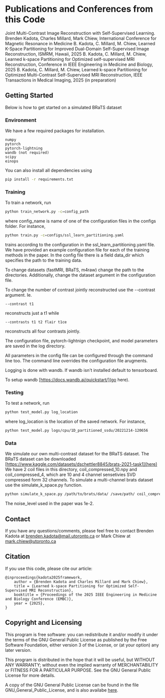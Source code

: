 # Publications and Conferences from this Code
Joint Multi-Contrast Image Reconstruction with Self-Supervised Learning.
Brenden Kadota, Charles Millard, Mark Chiew, International Conference for Magnetic
Resonance in Medicine
B. Kadota, C. Millard, M. Chiew, Learned K-Space Partitioning for Improved Dual-Domain Self-Supervised Image Reconstruction, ISMRM, Hawaii, 2025
B. Kadota, C. Millard, M. Chiew, Learned k-space Partitioning for Optimized self-supervised MRI Reconstruction, Conference in IEEE Engineering in Medicine and Biology, 2025
B. Kadota, C. Millard, M. Chiew, Learned k-space Partitioning for Optimized Multi-Contrast Self-Supervised MRI Reconstruction, IEEE Transactions in Medical Imaging, 2025 (in preparation)

## Getting Started
Below is how to get started on a simulated BRaTS dataset

### Environment
We have a few required packages for installation.
```
numpy
pytorch
pytorch-lightning
wandb (not required)
scipy
einops
```
You can also install all dependencies using
```bash
pip install -r requirements.txt
```

### Training
To train a network, run

```bash
python train_network.py -c=config_path
```

where config_name is name of one of the configuration files in the configs folder. For instance,  
```bash
python train.py -c=configs/ssl_learn_partitioning.yaml
```
trains according to the configuration in the ssl_learn_partitioning.yaml file. 
We have provided an example configuration file for each of the training methods in the paper. In the config file there is a field
data_dir which specifies the path to the training data. 

To change datasets (fastMRI, BRaTS, m4raw) change the path to the directories. Additionally, 
change the dataset argument in the configuration file.

To change the number of contrast jointly reconstructed use the --contrast argument. Ie. 
```
--contrast t1
```
reconstructs just a t1 while 
```
--contrasts t1 t2 flair t1ce
```
reconstructs all four contrasts jointly.
 
The configuration file, pytorch-lightnign checkpoint, and model parameters are saved in the log directory.

All parameters in the config file can be configured through the command line too. The command line overrides the configuration file arugments.

Logging is done with wandb. If wandb isn't installed default to tensorboard. 

To setup wandb [https://docs.wandb.ai/quickstart/](go here).

### Testing

To test a network, run 

```bash
python test_model.py log_location
```
where log_location is the location of the saved network. For instance,

```bash
python test_model.py logs/cpu/1D_partitioned_ssdu/20221214-120656
```


### Data
We simulate our own multi-contrast dataset for the BRaTS dataset. The BRaTS dataset can be downloaded [https://www.kaggle.com/datasets/dschettler8845/brats-2021-task1](here)
We have 2 coil files in this directory, coil_compressed_10.npy and coil_compressed_4, which are
10 and 4 channel sensetivies SVD compressed form 32 channels. To simulate a multi-channel brats dataset use the simulate_k_space.py function. 
```bash
python simulate_k_space.py /path/to/brats/data/ /save/path/ coil_compressed_10 noise_level
```
The noise_level used in the paper was 1e-2.


## Contact

If you have any questions/comments, please feel free to contact Brenden
Kadota at [brenden.kadota@mail.utoronto.ca](brenden.kadota@mail.utoronto.ca) or Mark Chiew at
[mark.chiew@utoronto.ca](mark.chiew@utoronto.ca)

## Citation
If you use this code, please cite our article:
```
@inproceedings{kadota2025framework,
    author = {Brenden Kadota and Charles Millard and Mark Chiew},
    title = {Learned k-space Partitioning for Optimized Self-Supervised MRI Reconstruction},
    booktitle = {Proceedings of the 2025 IEEE Engineering in Medicine and Biology Conference (EMBC)},
    year = {2025},
}
```

## Copyright and Licensing

This program is free software: you can redistribute it and/or modify
it under the terms of the GNU General Public License as published by
the Free Software Foundation, either version 3 of the License, or
(at your option) any later version.

This program is distributed in the hope that it will be useful,
but WITHOUT ANY WARRANTY; without even the implied warranty of
MERCHANTABILITY or FITNESS FOR A PARTICULAR PURPOSE.  See the
GNU General Public License for more details.

A copy of the GNU General Public License can be found in the file GNU_General_Public_License,
and is also availabe [here](https://www.gnu.org/licenses/).

